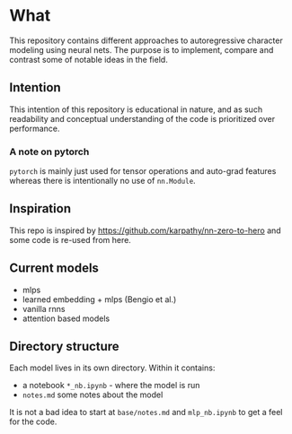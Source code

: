 # What

This repository contains different approaches to autoregressive character modeling using neural nets. 
The purpose is to implement, compare and contrast some of notable ideas in the field.

## Intention

This intention of this repository is educational in nature, and as such readability and conceptual understanding of the code is prioritized over performance.

### A note on pytorch

`pytorch` is mainly just used for tensor operations and auto-grad features whereas there is intentionally no use of `nn.Module`.

## Inspiration

This repo is inspired by https://github.com/karpathy/nn-zero-to-hero and some code is re-used from here. 

## Current models 

- mlps
- learned embedding + mlps (Bengio et al.)
- vanilla rnns
- attention based models

## Directory structure

Each model lives in its own directory. Within it contains:

- a notebook `*_nb.ipynb` - where the model is run
- `notes.md` some notes about the model

It is not a bad idea to start at `base/notes.md` and `mlp_nb.ipynb` to get a feel for the code. 